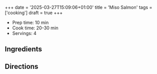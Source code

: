 +++
date = '2025-03-27T15:09:06+01:00'
title = 'Miso Salmon'
tags = ['cooking']
draft = true
+++

- Prep time: 10 min
- Cook time: 20-30 min
- Servings: 4

## Ingredients

## Directions
